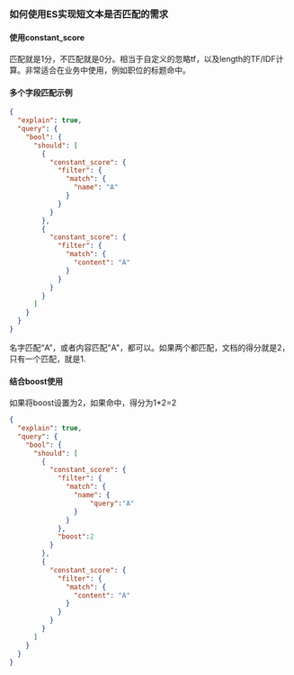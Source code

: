 ### 如何使用ES实现短文本是否匹配的需求

#### 使用constant_score

匹配就是1分，不匹配就是0分。相当于自定义的忽略tf，以及length的TF/IDF计算。非常适合在业务中使用，例如职位的标题命中。

#### 多个字段匹配示例

```json
{
  "explain": true,
  "query": {
    "bool": {
      "should": [
        {
          "constant_score": {
            "filter": {
              "match": {
                "name": "A"
              }
            }
          }
        },
        {
          "constant_score": {
            "filter": {
              "match": {
                "content": "A"
              }
            }
          }
        }
      ]
    }
  }
}
```
名字匹配“A”，或者内容匹配"A"，都可以。如果两个都匹配，文档的得分就是2，只有一个匹配，就是1.

#### 结合boost使用

如果将boost设置为2，如果命中，得分为1\*2=2

```json
{
  "explain": true,
  "query": {
    "bool": {
      "should": [
        {
          "constant_score": {
            "filter": {
              "match": {
                "name": {
                	"query":"A"
                }
              }
            },
            "boost":2
          }
        },
        {
          "constant_score": {
            "filter": {
              "match": {
                "content": "A"
              }
            }
          }
        }
      ]
    }
  }
}
```


